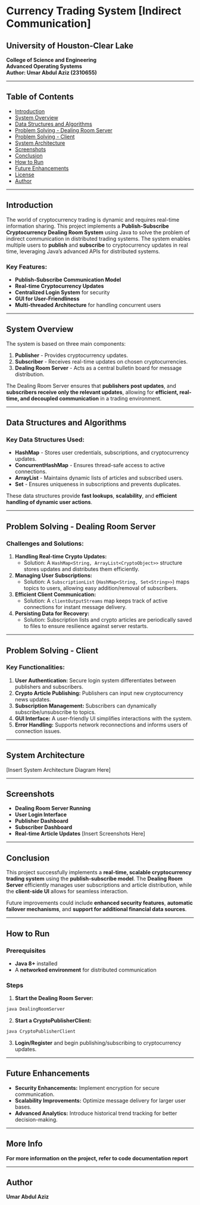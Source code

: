 # Currency Trading System [Indirect Communication]

## University of Houston-Clear Lake  
**College of Science and Engineering**  
**Advanced Operating Systems**  
**Author: Umar Abdul Aziz (2310655)**  

---

## Table of Contents
- [Introduction](#introduction)
- [System Overview](#system-overview)
- [Data Structures and Algorithms](#data-structures-and-algorithms)
- [Problem Solving - Dealing Room Server](#problem-solving---dealing-room-server)
- [Problem Solving - Client](#problem-solving---client)
- [System Architecture](#system-architecture)
- [Screenshots](#screenshots)
- [Conclusion](#conclusion)
- [How to Run](#how-to-run)
- [Future Enhancements](#future-enhancements)
- [License](#license)
- [Author](#author)

---

## Introduction
The world of cryptocurrency trading is dynamic and requires real-time information sharing. This project implements a **Publish-Subscribe Cryptocurrency Dealing Room System** using Java to solve the problem of indirect communication in distributed trading systems. The system enables multiple users to **publish** and **subscribe** to cryptocurrency updates in real time, leveraging Java’s advanced APIs for distributed systems.

### Key Features:
- **Publish-Subscribe Communication Model**
- **Real-time Cryptocurrency Updates**
- **Centralized Login System** for security
- **GUI for User-Friendliness**
- **Multi-threaded Architecture** for handling concurrent users

---

## System Overview
The system is based on three main components:
1. **Publisher** - Provides cryptocurrency updates.
2. **Subscriber** - Receives real-time updates on chosen cryptocurrencies.
3. **Dealing Room Server** - Acts as a central bulletin board for message distribution.

The Dealing Room Server ensures that **publishers post updates**, and **subscribers receive only the relevant updates**, allowing for **efficient, real-time, and decoupled communication** in a trading environment.

---

## Data Structures and Algorithms
### Key Data Structures Used:
- **HashMap** - Stores user credentials, subscriptions, and cryptocurrency updates.
- **ConcurrentHashMap** - Ensures thread-safe access to active connections.
- **ArrayList** - Maintains dynamic lists of articles and subscribed users.
- **Set** - Ensures uniqueness in subscriptions and prevents duplicates.

These data structures provide **fast lookups**, **scalability**, and **efficient handling of dynamic user actions**.

---

## Problem Solving - Dealing Room Server
### Challenges and Solutions:
1. **Handling Real-time Crypto Updates:**
   - Solution: A `HashMap<String, ArrayList<CryptoObject>>` structure stores updates and distributes them efficiently.
2. **Managing User Subscriptions:**
   - Solution: A `SubscriptionList` (`HashMap<String, Set<String>>`) maps topics to users, allowing easy addition/removal of subscribers.
3. **Efficient Client Communication:**
   - Solution: A `clientOutputStreams` map keeps track of active connections for instant message delivery.
4. **Persisting Data for Recovery:**
   - Solution: Subscription lists and crypto articles are periodically saved to files to ensure resilience against server restarts.

---

## Problem Solving - Client
### Key Functionalities:
1. **User Authentication:** Secure login system differentiates between publishers and subscribers.
2. **Crypto Article Publishing:** Publishers can input new cryptocurrency news updates.
3. **Subscription Management:** Subscribers can dynamically subscribe/unsubscribe to topics.
4. **GUI Interface:** A user-friendly UI simplifies interactions with the system.
5. **Error Handling:** Supports network reconnections and informs users of connection issues.

---

## System Architecture
[Insert System Architecture Diagram Here]

---

## Screenshots
- **Dealing Room Server Running**
- **User Login Interface**
- **Publisher Dashboard**
- **Subscriber Dashboard**
- **Real-time Article Updates**
[Insert Screenshots Here]

---

## Conclusion
This project successfully implements a **real-time, scalable cryptocurrency trading system** using the **publish-subscribe model**. The **Dealing Room Server** efficiently manages user subscriptions and article distribution, while the **client-side UI** allows for seamless interaction.

Future improvements could include **enhanced security features**, **automatic failover mechanisms**, and **support for additional financial data sources**.

---

## How to Run
### Prerequisites
- **Java 8+** installed
- A **networked environment** for distributed communication

### Steps
1. **Start the Dealing Room Server:**
```sh
java DealingRoomServer
```
2. **Start a CryptoPublisherClient:**
```sh
java CryptoPublisherClient
```
3. **Login/Register** and begin publishing/subscribing to cryptocurrency updates.

---

## Future Enhancements
- **Security Enhancements:** Implement encryption for secure communication.
- **Scalability Improvements:** Optimize message delivery for larger user bases.
- **Advanced Analytics:** Introduce historical trend tracking for better decision-making.

---

## More Info
**For more information on the project, refer to code documentation report**

---

## Author
**Umar Abdul Aziz**

